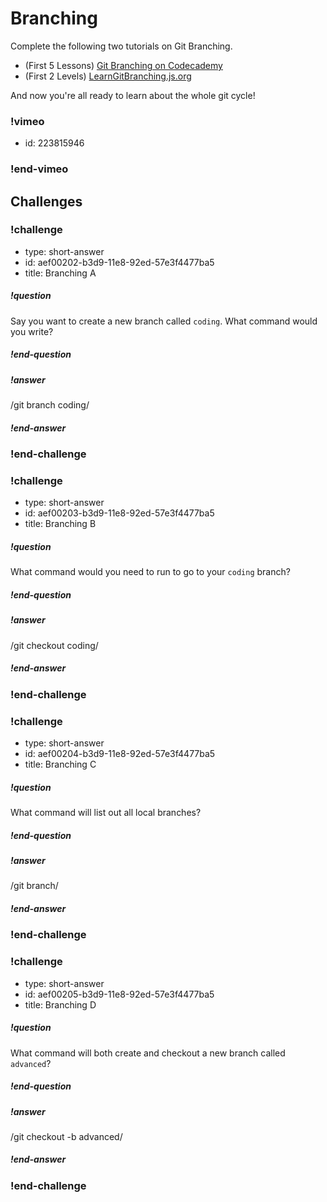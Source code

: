 # Branching

Complete the following two tutorials on Git Branching.

* (First 5 Lessons) [Git Branching on Codecademy](https://www.codecademy.com/courses/learn-git/lessons/git-branching/exercises/why-branch)
* (First 2 Levels) [LearnGitBranching.js.org](http://learngitbranching.js.org/)

And now you're all ready to learn about the whole git cycle!

### !vimeo
* id: 223815946
### !end-vimeo

## Challenges

<!-- Question -->

### !challenge

* type: short-answer
* id: aef00202-b3d9-11e8-92ed-57e3f4477ba5
* title: Branching A

##### !question

Say you want to create a new branch called `coding`. What command would you write?

##### !end-question

##### !answer

/git branch coding/

##### !end-answer

### !end-challenge

<!-- Question -->

### !challenge

* type: short-answer
* id: aef00203-b3d9-11e8-92ed-57e3f4477ba5
* title: Branching B

##### !question

What command would you need to run to go to your `coding` branch?

##### !end-question

##### !answer

/git checkout coding/

##### !end-answer

### !end-challenge

<!-- Question -->

### !challenge

* type: short-answer
* id: aef00204-b3d9-11e8-92ed-57e3f4477ba5
* title: Branching C

##### !question

What command will list out all local branches?

##### !end-question

##### !answer

/git branch/

##### !end-answer

### !end-challenge

<!-- Question -->

### !challenge

* type: short-answer
* id: aef00205-b3d9-11e8-92ed-57e3f4477ba5
* title: Branching D

##### !question

What command will both create and checkout a new branch called `advanced`?

##### !end-question

##### !answer

/git checkout \-b advanced/

##### !end-answer

### !end-challenge
